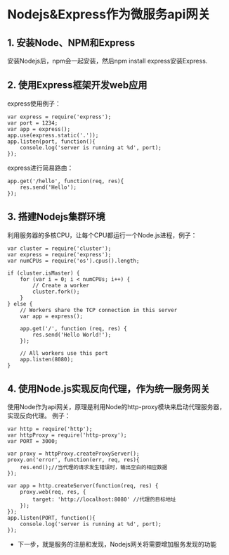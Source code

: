# Nodejs&Express作为微服务api网关


## 1. 安装Node、NPM和Express

安装Nodejs后，npm会一起安装，然后npm install express安装Express.

## 2. 使用Express框架开发web应用

express使用例子：
```
var express = require('express');
var port = 1234;
var app = express();
app.use(express.static('.'));
app.listen(port, function(){
    console.log('server is running at %d', port);
});
```

express进行简易路由：
```
app.get('/hello', function(req, res){
    res.send('Hello');
});
```

## 3. 搭建Nodejs集群环境

利用服务器的多核CPU，让每个CPU都运行一个Node.js进程，例子：
```
var cluster = require('cluster');  
var express = require('express');  
var numCPUs = require('os').cpus().length;

if (cluster.isMaster) {  
    for (var i = 0; i < numCPUs; i++) {
        // Create a worker
        cluster.fork();
    }
} else {
    // Workers share the TCP connection in this server
    var app = express();

    app.get('/', function (req, res) {
        res.send('Hello World!');
    });

    // All workers use this port
    app.listen(8080);
}
```

## 4. 使用Node.js实现反向代理，作为统一服务网关

使用Node作为api网关，原理是利用Node的http-proxy模块来启动代理服务器，实现反向代理。
例子：
```
var http = require('http');
var httpProxy = require('http-proxy');
var PORT = 3000;

var proxy = httpProxy.createProxyServer();
proxy.on('error', function(err, req, res){
    res.end();//当代理的请求发生错误时，输出空白的相应数据
});

var app = http.createServer(function(req, res) {
    proxy.web(req, res, {
        target: 'http://localhost:8080' //代理的目标地址
    });
});
app.listen(PORT, function(){
    console.log('server is running at %d', port);
});

```

- 下一步，就是服务的注册和发现，Nodejs网关将需要增加服务发现的功能


